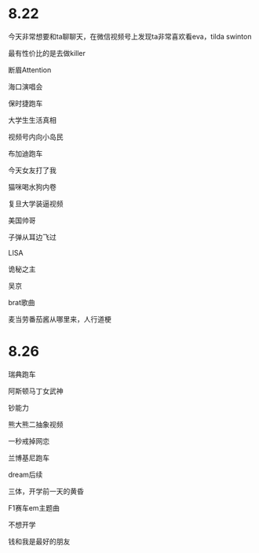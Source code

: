 # 8.22

今天非常想要和ta聊聊天，在微信视频号上发现ta非常喜欢看eva，tilda swinton

最有性价比的是去做killer

断眉Attention

海口演唱会

保时捷跑车

大学生生活真相

视频号内向小岛民

布加迪跑车

今天女友打了我

猫咪喝水狗内卷

复旦大学装逼视频

美国帅哥

子弹从耳边飞过

LISA

诡秘之主

吴京

brat歌曲

麦当劳番茄酱从哪里来，人行道梗

# 8.26

瑞典跑车

阿斯顿马丁女武神

钞能力

熊大熊二抽象视频

一秒戒掉网恋

兰博基尼跑车

dream后续

三体，开学前一天的黄昏

F1赛车em主题曲

不想开学

钱和我是最好的朋友
